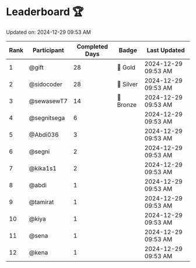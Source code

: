 # Leaderboard 🏆

Updated on: 2024-12-29 09:53 AM

| Rank | Participant       | Completed Days | Badge      | Last Updated         |
|------|-------------------|----------------|------------|----------------------|
| 1    | @gift             | 28             | 🏅 Gold     | 2024-12-29 09:53 AM |
| 2    | @sidocoder        | 28             | 🥈 Silver   | 2024-12-29 09:53 AM |
| 3    | @sewasewT7        | 14             | 🥉 Bronze   | 2024-12-29 09:53 AM |
| 4    | @segnitsega       | 6              |            | 2024-12-29 09:53 AM |
| 5    | @Abdi036          | 3              |            | 2024-12-29 09:53 AM |
| 6    | @segni            | 2              |            | 2024-12-29 09:53 AM |
| 7    | @kika1s1          | 2              |            | 2024-12-29 09:53 AM |
| 8    | @abdi             | 1              |            | 2024-12-29 09:53 AM |
| 9    | @tamirat          | 1              |            | 2024-12-29 09:53 AM |
| 10   | @kiya             | 1              |            | 2024-12-29 09:53 AM |
| 11   | @sena             | 1              |            | 2024-12-29 09:53 AM |
| 12   | @kena             | 1              |            | 2024-12-29 09:53 AM |
